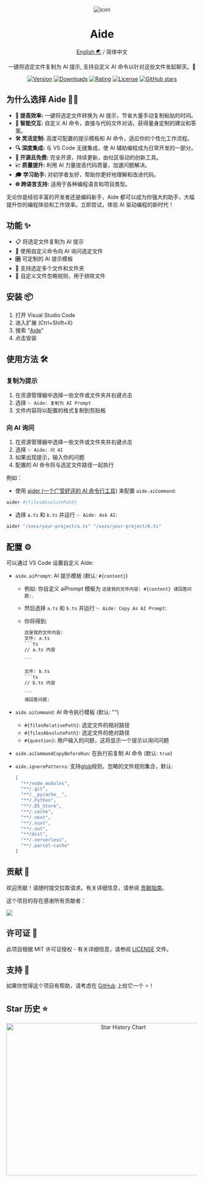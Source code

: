 <div align="center">
<img src="https://github.com/2214962083/2214962083/assets/35005637/f7a42850-0b23-45fc-9b33-bf1173e1319d" alt="icon"/>

<h1 align="center">Aide</h1>

[English 🌏](https://github.com/nicepkg/aide/tree/master/README.md) / 简体中文

一键将选定文件复制为 AI 提示, 支持自定义 AI 命令以针对这些文件发起聊天。🚀

[![Version](https://img.shields.io/visual-studio-marketplace/v/nicepkg.aide-pro)](https://marketplace.visualstudio.com/items?itemName=nicepkg.aide-pro)
[![Downloads](https://img.shields.io/visual-studio-marketplace/d/nicepkg.aide-pro)](https://marketplace.visualstudio.com/items?itemName=nicepkg.aide-pro)
[![Rating](https://img.shields.io/visual-studio-marketplace/r/nicepkg.aide-pro)](https://marketplace.visualstudio.com/items?itemName=nicepkg.aide-pro)
[![License](https://img.shields.io/github/license/nicepkg/aide)](https://github.com/nicepkg/aide/blob/master/LICENSE)
[![GitHub stars](https://img.shields.io/github/stars/nicepkg/aide)](https://github.com/nicepkg/aide)

</div>

## 为什么选择 Aide 🤷‍♂️

- **🚀 提高效率:** 一键将选定文件转换为 AI 提示，节省大量手动复制粘贴的时间。
- **🧠 智能交互:** 自定义 AI 命令，直接与代码文件对话，获得量身定制的建议和答案。
- **🛠 灵活定制:** 高度可配置的提示模板和 AI 命令，适应你的个性化工作流程。
- **🔍 深度集成:** 与 VS Code 无缝集成，使 AI 辅助编程成为日常开发的一部分。
- **🌟 开源且免费:** 完全开源，持续更新，由社区驱动的创新工具。
- **📈 质量提升:** 利用 AI 力量提高代码质量，加速问题解决。
- **🎓 学习助手:** 对初学者友好，帮助你更好地理解和改进代码。
- **🌐 跨语言支持:** 适用于各种编程语言和项目类型。

无论你是经验丰富的开发者还是编码新手，Aide 都可以成为你强大的助手，大幅提升你的编程体验和工作效率。立即尝试，体验 AI 驱动编程的新时代！

## 功能 ✨

- 📋 将选定文件复制为 AI 提示
- 💬 使用自定义命令向 AI 询问选定文件
- 🎛 可定制的 AI 提示模板
- 📁 支持选定多个文件和文件夹
- 🚫 自定义文件忽略规则，用于排除文件

## 安装 📦

1. 打开 Visual Studio Code
2. 进入扩展 (Ctrl+Shift+X)
3. 搜索 “[Aide](https://marketplace.visualstudio.com/items?itemName=nicepkg.aide-pro)”
4. 点击安装

## 使用方法 🛠

### 复制为提示

1. 在资源管理器中选择一些文件或文件夹并右键点击
2. 选择 `✨ Aide: 复制为 AI Prompt`
3. 文件内容将以配置的格式复制到剪贴板

### 向 AI 询问

1. 在资源管理器中选择一些文件或文件夹并右键点击
2. 选择 `✨ Aide: 问 AI`
3. 如果出现提示，输入你的问题
4. 配置的 AI 命令将与选定文件路径一起执行

例如：

- 使用 [aider (一个广受好评的 AI 命令行工具)](https://github.com/paul-gauthier/aider) 来配置 `aide.aiCommand`:

```bash
aider #{filesAbsolutePath}
```

- 选择 `a.ts` 和 `b.ts` 并运行 `✨ Aide: Ask AI`:

```bash
aider "/xxxx/your-project/a.ts" "/xxxx/your-project/b.ts"
```

## 配置 ⚙️

可以通过 VS Code 设置自定义 Aide:

- `aide.aiPrompt`: AI 提示模板 (默认: `#{content}`)

  - 例如: 你自定义 aiPrompt 模板为 `这是我的文件内容: #{content} 请回答问题:`.
  - 然后选择 `a.ts` 和 `b.ts` 并运行 `✨ Aide: Copy As AI Prompt`:
  - 你将得到:

    ````txt
    这是我的文件内容:
    文件: a.ts
    ```ts
    // a.ts 内容

    ```

    文件: b.ts
    ```ts
    // b.ts 内容

    ```
    请回答问题:
    ````

- `aide.aiCommand`: AI 命令执行模板 (默认: "")

  - `#{filesRelativePath}`: 选定文件的相对路径
  - `#{filesAbsolutePath}`: 选定文件的绝对路径
  - `#{question}`: 用户输入的问题，这将显示一个提示以询问问题

- `aide.aiCommandCopyBeforeRun`: 在执行前复制 AI 命令 (默认: `true`)
- `aide.ignorePatterns`: 支持[glob](https://github.com/isaacs/node-glob)规则，忽略的文件规则集合，默认:
  ```json
  [
    "**/node_modules",
    "**/.git",
    "**/__pycache__",
    "**/.Python",
    "**/.DS_Store",
    "**/.cache",
    "**/.next",
    "**/.nuxt",
    "**/.out",
    "**/dist",
    "**/.serverless",
    "**/.parcel-cache"
  ]
  ```

## 贡献 🤝

欢迎贡献！请随时提交拉取请求。有关详细信息，请参阅 [贡献指南](CONTRIBUTING.md)。

这个项目的存在感谢所有贡献者：

<a href="https://github.com/nicepkg/aide/graphs/contributors">
  <img src="https://contrib.rocks/image?repo=nicepkg/aide" />
</a>

## 许可证 📄

此项目根据 MIT 许可证授权 - 有关详细信息，请参阅 [LICENSE](LICENSE) 文件。

## 支持 💖

如果你觉得这个项目有帮助，请考虑在 [GitHub](https://github.com/nicepkg/aide) 上给它一个 ⭐️！

## Star 历史 ⭐

<div align="center">

<img src="https://api.star-history.com/svg?repos=nicepkg/smart-web&type=Date" width="600" height="400" alt="Star History Chart" valign="middle">

</div>
